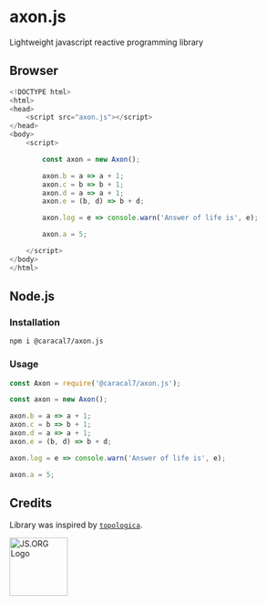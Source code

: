 # axon.js

Lightweight javascript reactive programming library

## Browser

```javascript
<!DOCTYPE html>
<html>
<head>
    <script src="axon.js"></script>
</head>
<body>
    <script>

        const axon = new Axon();

        axon.b = a => a + 1;
        axon.c = b => b + 1;
        axon.d = a => a + 1;
        axon.e = (b, d) => b + d;

        axon.log = e => console.warn('Answer of life is', e);

        axon.a = 5;

    </script>
</body>
</html>

```

## Node.js

### Installation

```
npm i @caracal7/axon.js
```

### Usage

```javascript
const Axon = require('@caracal7/axon.js');

const axon = new Axon();

axon.b = a => a + 1;
axon.c = b => b + 1;
axon.d = a => a + 1;
axon.e = (b, d) => b + d;

axon.log = e => console.warn('Answer of life is', e);

axon.a = 5;
```

## Credits

Library was inspired by [`topologica`](https://github.com/datavis-tech/topologica).

<a href="http://js.org" target="_blank" title="JS.ORG | JavaScript Community">
<img src="http://logo.js.org/dark_horz.png" width="102" alt="JS.ORG Logo"/></a>
